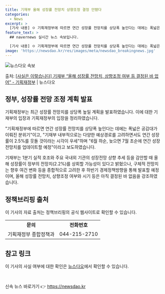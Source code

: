 ```yaml
---
title: 기재부 올해 성장률 전망치 상향조정 결정 안됐다
categories:
  - News
excerpt: >
  [기사 내용] ㅇ 기획재정부에 따르면 연간 성장률 전망치를 상당폭 높인다는 데에는 폭넓은 공감대가 이뤄진 분…
feature_text: >
  ## navernews 실시간 뉴스 속보입니다.

  [기사 내용] ㅇ 기획재정부에 따르면 연간 성장률 전망치를 상당폭 높인다는 데에는 폭넓은 공감대가 이뤄진 분…
image: 'https://newsdao.kr/res/images/meta/newsdao_breakingnews.jpg'
---
```


![뉴스다오 속보](https://newsdao.kr/res/images/meta/newsdao_breakingnews.jpg)

<p>출처: <a href="https://newsdao.kr/3696" rel="dofollow">[사실은 이렇습니다] 기재부 “올해 성장률 전망치, 상향조정 여부 등 결정된 바 없어” - 기획재정부</a> | 뉴스다오</p>

<h2 data-ke-size="size26">정부, 성장률 전망 조정 계획 발표</h2>
기획재정부는 최근 성장률 전망치를 상당폭 높일 계획을 발표하였습니다. 이에 대한 기재부의 입장과 기획재정부의 입장을 정리하였습니다.

<p data-ke-size="size16">"기획재정부에 따르면 연간 성장률 전망치를 상당폭 높인다는 데에는 폭넓은 공감대가 이뤄진 분위기"이고, "기재부 내부적으로는 다양한 예상경로를 고려하면서도 연간 성장률이 2.5%를 웃돌 것이라는 시각이 우세"하며 "6월 하순, 늦으면 7월 초순에 연간 성장전망치를 업데이트할 예정"이라고 보도하였습니다.</p>

<p data-ke-size="size16">기재부는 1분기 실적 호조와 주요 국내외 기관의 성장전망 상향 추세 등을 감안할 때 올해 성장률이 정부의 전망치(2.2%)를 상회할 가능성이 있다고 밝혔으나, 구체적 전망치는 향후 여건 변화 등을 종합적으로 고려한 후 하반기 경제정책방향을 통해 발표할 예정이며, 올해 성장률 전망치, 상향조정 여부와 시기 등은 아직 결정된 바 없음을 강조하였습니다.</p>

<h2 data-ke-size="size26">정책브리핑 출처</h2>

<p data-ke-size="size16">이 기사의 자료 출처는 정책브리핑의 공식 웹사이트로 확인할 수 있습니다.</p>

<table style="width: 603px;">
<tbody>
<tr>
<td style="text-align: center; height: 17px;"><b>문의</b></td>
<td style="text-align: center; height: 17px;"><b>전화번호</b></td>
</tr>
<tr>
<td style="text-align: center; height: 17px;">기획재정부 종합정책과</td>
<td style="text-align: center; height: 17px;">044-215-2710</td>
</tr>
</tbody>
</table>

<h2 data-ke-size="size26">참고 링크</h2>

<p data-ke-size="size16">이 기사의 사실 여부에 대한 확인은 <a href="https://newsdao.kr/3696">뉴스다오</a>에서 확인할 수 있습니다.</p>

<p data-ke-size="size16">&nbsp;</p> 

신속 뉴스 바로가기 👉 <a href="https://newsdao.kr" rel="dofollow">https://newsdao.kr</a>


